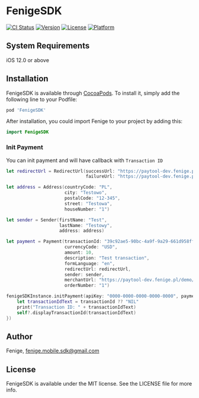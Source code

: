 # FenigeSDK

[![CI Status](https://img.shields.io/travis/Fenige/FenigeSDK.svg?style=flat)](https://travis-ci.org/Fenige/FenigeSDK)
[![Version](https://img.shields.io/cocoapods/v/FenigeSDK.svg?style=flat)](https://cocoapods.org/pods/FenigeSDK)
[![License](https://img.shields.io/cocoapods/l/FenigeSDK.svg?style=flat)](https://cocoapods.org/pods/FenigeSDK)
[![Platform](https://img.shields.io/cocoapods/p/FenigeSDK.svg?style=flat)](https://cocoapods.org/pods/FenigeSDK)

## System Requirements
iOS 12.0 or above

## Installation

FenigeSDK is available through [CocoaPods](https://cocoapods.org). To install
it, simply add the following line to your Podfile:

```ruby
pod 'FenigeSDK'
```

After installation, you could import Fenige to your project by adding this:
```swift
import FenigeSDK
```

### Init Payment

You can init payment and will have callback with `Transaction ID`
```swift
let redirectUrl = RedirectUrl(successUrl: "https://paytool-dev.fenige.pl/demo/?success=1",
							  failureUrl: "https://paytool-dev.fenige.pl/demo/?success=0")

let address = Address(countryCode: "PL",
					  city: "Testowo",
					  postalCode: "12-345",
					  street: "Testowa",
					  houseNumber: "1")

let sender = Sender(firstName: "Test",
					lastName: "Testowy",
					address: address)

let payment = Payment(transactionId: "39c92ae5-90bc-4a9f-9a29-661d958ffa41",
					  currencyCode: "USD",
					  amount: 10,
					  description: "Test transaction",
					  formLanguage: "en",
					  redirectUrl: redirectUrl,
					  sender: sender,
					  merchantUrl: "https://paytool-dev.fenige.pl/demo/",
					  orderNumber: "1")

fenigeSDKInstance.initPayment(apiKey: "0000-0000-0000-0000-0000", payment: payment, containerViewController: self, completion: { [weak self] (transactionId: String?) in
	let transactionIdText = transactionId ?? "NIL"
	print("Transaction ID: " + transactionIdText)
	self?.displayTransactionId(transactionIdText)
})
```

## Author

Fenige, fenige.mobile.sdk@gmail.com

## License

FenigeSDK is available under the MIT license. See the LICENSE file for more info.